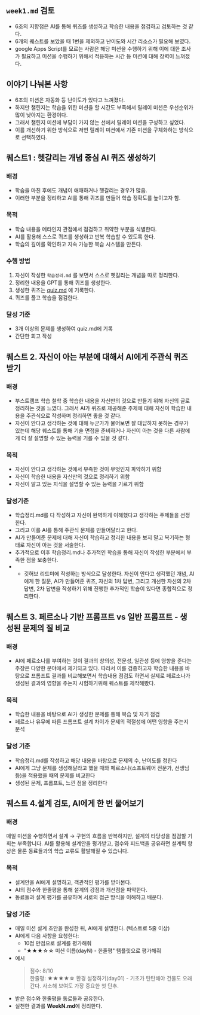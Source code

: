 ## `week1.md` 검토

- 6조의 지향점은 AI를 통해 퀴즈를 생성하고 학습한 내용을 점검하고 검토하는 것 같다. 
- 6개의 퀘스트를 보았을 때 1번을 제외하고 난이도와 시간 리소스가 필요해 보였다. 
- google Apps Script를 모르는 사람은 해당 미션을 수행하기 위해 이에 대한 조사가 필요하고 미션을 수행하기 위해서 적응하는 시간 등 미션에 대해 장벽이 느껴졌다.

## 이야기 나눠본 사항

- 6조의 미션은 자동화 등 난이도가 있다고 느껴졌다.
- 하지만 챌린지는 학습을 위한 미션을 할 시간도 부족해서 릴레이 미션은 우선순위가 많이 낮아지는 환경이다.
- 그래서 챌린지 미션에 부담이 가지 않는 선에서 릴레이 미션을 구성하고 싶었다.
- 이를 개선하기 위한 방식으로 저번 릴레이 미션에서 기존 미션을 구체화하는 방식으로 선택하였다. 

## 퀘스트1 : 헷갈리는 개념 중심 AI 퀴즈 생성하기

### 배경

- 학습을 마친 후에도 개념이 애매하거나 헷갈리는 경우가 많음.
- 이러한 부분을 정리하고 AI를 통해 퀴즈를 만들어 학습 정확도를 높이고자 함.

### 목적

- 학습 내용을 메타인지 관점에서 점검하고 취약한 부분을 식별한다.
- AI를 활용해 스스로 퀴즈를 생성하고 반복 학습할 수 있도록 한다.
- 학습의 깊이를 확인하고 지속 가능한 복습 시스템을 만든다.

### 수행 방법

1. 자신이 작성한 `학습정리.md` 를 보면서 스스로 헷갈리는 개념을 따로 정리한다.
2. 정리한 내용을 GPT를 통해 퀴즈를 생성한다.
3. 생성한 퀴즈는 [quiz.md](http://quiz.md) 에 기록한다.
4. 퀴즈를 풀고 학습을 점검한다.

### 달성 기준

- 3개 이상의 문제를 생성하여 quiz.md에 기록
- 간단한 회고 작성

## 퀘스트 2. 자신이 아는 부분에 대해서 AI에게 주관식 퀴즈 받기

### 배경

- 부스트캠프 학습 철학 중 학습한 내용을 자신만의 것으로 만들기 위해 자신의 글로 정리하는 것을 느꼈다. 그래서 AI가 퀴즈로 제공해준 주제에 대해 자신이 학습한 내용을 주관식으로 작성하며 정리하면 좋을 것 같다.
- 자신이 안다고 생각하는 것에 대해 누군가가 물어보면 잘 대답하지 못하는 경우가 있는데 해당 퀘스트를 통해 기술 면접을 준비하거나 자신이 아는 것을 다른 사람에게 더 잘 설명할 수 있는 능력을 기를 수 있을 것 같다.

### 목적
- 자신이 안다고 생각하는 것에서 부족한 것이 무엇인지 파악하기 위함
- 자신이 학습한 내용을 자신만의 것으로 정리하기 위함
- 자신이 알고 있는 지식을 설명할 수 있는 능력을 기르기 위함 

### 달성기준
- 학습정리.md를 다 작성하고 자신이 완벽하게 이해했다고 생각하는 주제들을 선정한다.
- 그리고 이를 AI를 통해 주관식 문제를 만들어달라고 한다.
- AI가 만들어준 문제에 대해 자신이 학습하고 정리한 내용을 보지 말고 복기하는 형태로 자신이 아는 것을 서술한다.
- 추가적으로 이후 학습정리.md나 추가적인 학습을 통해 자신이 작성한 부분에서 부족한 점을 보충한다.
- - 깃허브 리드미에 작성하는 방식으로 달성한다.
자신이 안다고 생각했던 개념, AI에게 한 질문, AI가 만들어준 퀴즈, 자신의 1차 답변, 그리고 개선한 자신의 2차 답변, 2차 답변을 작성하기 위해 진행한 추가적인 학습이 있다면 종합적으로 정리한다.

## 퀘스트 3. 페르소나 기반 프롬프트 vs 일반 프롬프트 - 생성된 문제의 질 비교

### 배경 
- AI에 페르소나를 부여하는 것이 결과의 창의성, 전문성, 일관성 등에 영향을 준다는 주장은 다양한 분야에서 제기되고 있다. 따라서 이를 검증하고자 학습한 내용을 바탕으로 프롬프트 결과를 비교해보면서 학습내용 점검도 하면서 실제로 페르소나가 생성된 결과의 영향을 주는지 시험하기위해 퀘스트를 제작해봤다.

### 목적 
- 학습한 내용을 바탕으로 AI가 생성한 문제를 통해 복습 및 자기 점검
- 페르소나 유무에 따른 프롬프트 설계 차이가 문제의 적절성에 어떤 영향을 주는지 분석

### 달성 기준
- 학습정리.md를 작성하고 해당 내용을 바탕으로 문제의 수, 난이도를 정한다
- AI에게 그냥 문제를 생성해달라고 했을 때와 페르소나(소프트웨어 전문가, 선생님 등)을 적용했을 때의 문제를 비교한다
- 생성된 문제, 프롬프트, 느낀 점을 정리한다

## 퀘스트 4.설계 검토, AI에게 한 번 물어보기

### 배경
매일 미션을 수행하면서 설계 → 구현의 흐름을 반복하지만, 설계의 타당성을 점검할 기회는 부족합니다. AI를 활용해 설계안을 평가받고, 점수와 피드백을 공유하면 설계력 향상은 물론 동료들과의 학습 교류도 활발해질 수 있습니다.

### 목적
- 설계안을 AI에게 설명하고, 객관적인 평가를 받아본다.
- AI의 점수와 한줄평을 통해 설계의 강점과 개선점을 파악한다.
- 동료들과 설계 평가를 공유하며 서로의 접근 방식을 이해하고 배운다.

### 달성 기준
- 매일 미션 설계 초안을 완성한 뒤, AI에게 설명한다. (텍스트로 5줄 이상)
- AI에게 다음 사항을 요청한다:
  - 10점 만점으로 설계를 평가해줘
  - "★★★☆☆ 미션 이름(dayN) - 한줄평" 템플릿으로 평가해줘
- 예시
  > 점수: 8/10  
  > 한줄평: ★★★★☆ 환경 설정하기(day01) - 기초가 탄탄해야 건물도 오래 간다. 사소해 보여도 가장 중요한 첫 단추.
- 받은 점수와 한줄평을 동료들과 공유한다.
- 실천한 결과를 **WeekN.md**에 정리한다.
